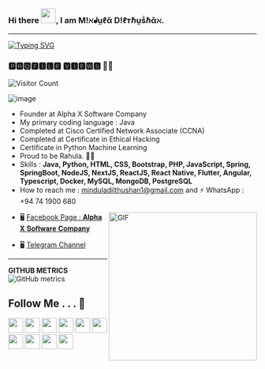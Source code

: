 ### Hi there <img src="https://github.com/Mindula-Dilthushan/Mindula-Dilthushan/blob/master/asserts/hi.gif" width="30px">, I am M!ℵᖱṳℓᾰ D!ℓтℏṳṧℏᾰℵ.

***

[![Typing SVG](https://readme-typing-svg.herokuapp.com?font=&color=%2302CC00&size=25&width=450&lines=Software+Developer+And;Designer;Ethical+Hacker+%F0%9F%96%A4%F0%9F%A4%8D)](https://git.io/typing-svg)


### 🅿🆁🅾🅵🅸🅻🅴 🆅🅸🅴🆆🆂 🕵️‍♂️
![Visitor Count](https://profile-counter.glitch.me/{Mindula-Dilthushan}/count.svg)

![image](https://github.com/Mindula-Dilthushan/Mindula-Dilthushan/blob/master/asserts/15.jpg)


- Founder at Alpha X Software Company
- My primary coding language : Java
- Completed at Cisco Certified Network Associate (CCNA)
- Completed at Certificate in Ethical Hacking
- Certificate in Python Machine Learning
- Proud to be Rahula. 💙🧡
- Skills : **Java, Python, HTML, CSS, Bootstrap, PHP, JavaScript, Spring, SpringBoot, NodeJS, NextJS, ReactJS, React Native, Flutter, Angular, Typescript, Docker, MySQL, MongoDB, PostgreSQL**
- How to reach me : minduladilthushan1@gmail.com and  ⚡ WhatsApp : +94 74 1900 680

<img align="right" alt="GIF" src="https://github.com/Mindula-Dilthushan/Mindula-Dilthushan/blob/master/asserts/image.gif?raw=true" width="300" height="300" />

- 🖥 [Facebook Page : 𝐀𝐥𝐩𝐡𝐚 𝐗 𝐒𝐨𝐟𝐭𝐰𝐚𝐫𝐞 𝐂𝐨𝐦𝐩𝐚𝐧𝐲](https://www.facebook.com/minduladilthushan/?ref=pages_you_manage)

- 🖥 [Telegram Channel](https://t.me/alphaxcompany)

***

**GITHUB METRICS**
![GitHub metrics](https://metrics.lecoq.io/Mindula-Dilthushan)

[comment]: <> (## Github Stats ⚡🧐 )

[comment]: <> (<p align="left"> <img src="https://github-readme-stats.vercel.app/api?username=Mindula-Dilthushan&show_icons=true&theme=gotham" alt="Mindula-Dilthushan | Stats" />)

[comment]: <> ([![Most Used Languages]&#40;https://github-readme-stats.vercel.app/api/top-langs/?username=Mindula-Dilthushan&layout=compact&theme=gotham&#41;]&#40;https://github.com/Mindula-Dilthushan/github-readme-stats&#41;)

[comment]: <> (![]&#40;https://github-profile-summary-cards.vercel.app/api/cards/profile-details?username=Mindula-Dilthushan&theme=monokai&#41;)

[comment]: <> (![]&#40;https://github-profile-summary-cards.vercel.app/api/cards/stats?username=Mindula-Dilthushan&theme=monokai&#41;)

[comment]: <> ([![]&#40;https://github-readme-streak-stats.herokuapp.com?user=Mindula-Dilthushan&theme=gotham&#41;]&#40;https://git.io/streak-stats&#41;)

[comment]: <> ([![Mindula Dilthushan's github activity graph]&#40;https://activity-graph.herokuapp.com/graph?username=Mindula-Dilthushan&theme=gotham&#41;]&#40;https://github.com/Mindula-Dilthushan/github-readme-activity-graph&#41;)


## Follow Me . . . 🤪
[<img height="30" src = "https://img.shields.io/badge/linkedin-blue.svg?&style=for-the-badge&logo=linkedin&logoColor=white" />][LinkedIn]
[<img height="30" src = "https://img.shields.io/badge/Youtube-EA2027.svg?&style=for-the-badge&logo=Youtube&logoColor=white">][Youtube]
[<img height="30" src = "https://img.shields.io/badge/Facebook-0652DD.svg?&style=for-the-badge&logo=facebook&logoColor=white">][Facebook]
[<img height="30" src = "https://img.shields.io/badge/Whatsapp-%27ae60.svg?&style=for-the-badge&logo=WhatsApp&logoColor=white">][WhatsApp]
[<img height="30" src = "https://img.shields.io/badge/twitter-1e90ff.svg?&style=for-the-badge&logo=twitter&logoColor=white">][Twitter]
[<img height="30" src = "https://img.shields.io/badge/instragram-ef5777.svg?&style=for-the-badge&logo=instagram&logoColor=white">][Instragram]
[<img height="30" src = "https://img.shields.io/badge/tumblr-7158e2.svg?&style=for-the-badge&logo=tumblr&logoColor=white">][Tumblr]
[<img height="30" src = "https://img.shields.io/badge/reddit-fa8231.svg?&style=for-the-badge&logo=reddit&logoColor=white">][Reddit]
[<img height="30" src = "https://img.shields.io/badge/telegram-2d98da.svg?&style=for-the-badge&logo=telegram&logoColor=white">][Telegram]
[<img height="30" src = "https://img.shields.io/badge/DEV%20Community-2f3640.svg?&style=for-the-badge&logo=Dev_Community&logoColor=white">][Dev_Community]



[linkedin]: https://www.linkedin.com/in/mindula-dilthushan-081a11185/
[Youtube]: https://www.youtube.com/channel/UCJL3S9dlNvlSi_QhBTCUiRQ?disable_polymer=true
[Facebook]: https://www.facebook.com/minduladilthushan.manamperi
[WhatsApp]: https://wa.me/0741900680
[Twitter]: https://twitter.com/MindulaDilthus8
[Instragram]: https://www.instagram.com/mindula_dilthushan/
[Tumblr]:https://www.tumblr.com/dashboard
[Reddit]:https://www.reddit.com/user/Loose_Essay9560
[Telegram]:https://t.me/alphaxcompany
[Dribble]:https://dribbble.com/minduladilthushan
[Dev_Community]:https://dev.to/minduladilthushan



[comment]: <> (Testing Area-------------------------------------------------------------------------------------------------------------------)

[comment]: <> (### My Top Repo )

[comment]: <> (<details>)

[comment]: <> (  <summary>⚡ Recent GitHub Activity</summary>)

[comment]: <> (  <br/>)

[comment]: <> (</details>)

[comment]: <> (No Use-------------------------------------------------------------------------------------------------------------------------)

[comment]: <> (<p align="left"> <a href="https://github.com/Mindula-Dilthushan/github-readme-stats"><img alt="Mindula-Dilthushan's Top Languages" src="https://github-readme-stats.vercel.app/api/top-langs/?username=Mindula-Dilthushan&langs_count=8&layout=compact&theme=gotham&hide_border=true&bg_color=1F222E&title_color=F85D7F&icon_color=F8D866&hide=Jupyter%20Notebook" height="192px"/></a> </p>)
[comment]: <> (![Most Used Languages]&#40;https://github-readme-stats.vercel.app/api/top-langs/?username=Mindula-Dilthushan&theme=gotham&show_icons=true&#41;)
[comment]: <> (#### Software Designer and Developer)
[comment]: <> (#### Ethical Hacker    &#40;⓿_⓿&#41;)
[comment]: <> (### GIT FOLLOWERS 😒)
[comment]: <> ([![GitHub followers]&#40;https://img.shields.io/github/followers/Mindula-Dilthushan.svg?style=social&label=Follow&maxAge=2592000&#41;]&#40;https://github.com/Mindula-Dilthushan?tab=followers&#41;)


[comment]: <> (Not Working---------------------------------------------------------------------------------------------------------------------)



[comment]: <> (Basic---------------------------------------------------------------------------------------------------------------------------)
<!--
**Mindula-Dilthushan/Mindula-Dilthushan** is a ✨ _special_ ✨ repository because its `README.md` (this file) appears on your GitHub profile.

Here are some ideas to get you started:

- 🔭 I’m currently working on ...
- 🌱 I’m currently learning ...
- 👯 I’m looking to collaborate on ...
- 🤔 I’m looking for help with ...
- 💬 Ask me about ...
- 📫 How to reach me: ...
- 😄 Pronouns: ...
- ⚡ Fun fact: ...
-->
